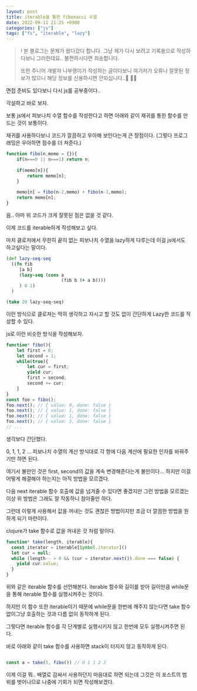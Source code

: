 ```yaml
---
layout: post
title: iterable을 통한 fibonacci 수열
date: 2022-09-11 21:25 +0900
categories: ["js"]
tags: ["fs", "iterable", "lazy"]
---
```


>! 본 블로그는 문체가 왔다갔다 합니다. 그냥 제가 다시 보려고 기록용으로 작성하다보니 그러한데요.. 불편하시다면 죄송합니다.
> 
> 또한 주니어 개발자 나부랭이가 작성하는 글이다보니 여기저기 오류나 잘못된 정보가 많으니 해당 정보를 신용하시면 안되십니다..🧎 🙇‍♂️

면접 준비도 있다보니 다시 js를 공부중이다..


각설하고 바로 보자.


보통 js에서 피보나치 수열 함수를 작성한다고 하면 아래와 같이 재귀를 통한 함수를 만드는 것이 보통이다.


재귀를 사용하다보니 코드가 깔끔하고 우아해 보인다는게 큰 장점이다. (그렇다 프로그래밍은 우아하면 점수를 더 쳐준다.)


```js
function fibo(n,memo = {}){
    if(n===0 || n===1) return n;
    
    if(memo[n]){
        return memo[n];
    }
    
    memo[n] = fibo(n-2,memo) + fibo(n-1,memo);
    return memo[n];
}
```
음.. 아마 위 코드가 크게 잘못된 점은 없을 것 같다.

이제 코드를 iterable하게 작성해보고 싶다.


마치 클로저에서 무한히 끝이 없는 피보나치 수열을 lazy하게 다루는데 이걸 js에서도 하고싶다는 말이다.


```clojure
(def lazy-seq-seq
  ((fn fib
     [a b]
     (lazy-seq (cons a 
                     (fib b (+ a b))))
     ) 0 1)
  )

(take 20 lazy-seq-seq)
```
이런 방식으로 클로져는 딱히 생각하고 자시고 할 것도 없이 간단하게 Lazy한 코드를 작성할 수 있다.

js로 이런 비슷한 방식을 작성해보자.


```js
function* fibo(){
    let first = 0;
    let second = 1;
    while(true){
        let cur = first;
        yield cur;
        first = second;
        second += cur;
    }
}
const foo = fibo();
foo.next(); // { value: 0, done: false }
foo.next(); // { value: 1, done: false }
foo.next(); // { value: 1, done: false }
foo.next(); // { value: 2, done: false }
// ...
```

생각보다 간단했다. 

0, 1, 1, 2 ... 피보나치 수열의 계산 방식대로 각 항에 다음 계산에 필요한 인자를 바꿔주기만 하면 된다.

여기서 불만인 것은 first, second의 값을 계속 변경해준다는게 불만이다...
하지만 이걸 어떻게 해결해야 하는지는 아직 방법을 모르겠다.

다음 next iterable 함수 호출에 값을 넘겨줄 수 있다면 좋겠지만 그런 방법을 모르겠는 이상
위 방법은 그래도 잘 작동하니 참아줄만 하다.


그런데 이렇게 사용해서 값을 꺼내는 것도 괜찮은 방법이지만 조금 더 깔끔한 방법을 원하게 되기 마련이다.

clojure가 take 함수로 값을 꺼내온 것 처럼 말이다.

```js
function* take(length, iterable){
  const iterator = iterable[Symbol.iterator]()
  let cur = null;
  while (length-- > 0 && (cur = iterator.next()).done === false) {
    yield cur.value;
  }
}

```
위와 같은 iterable 함수를 선언해본다.
iterable 함수와 길이를 받아 길이만큼 while문을 통해 iterable 함수를 실행시켜주는 것이다.

하지만 이 함수 또한 iterable이기 때문에 while문을 한번에 깨주지 않는다면 
take 함수 없이그냥 호출하는 것과 다름 없이 동작하게 된다.

그렇다면 iterable 함수를 각 단계별로 실행시키지 않고 한번에 모두 실행시켜주면 된다.

바로 아래와 같이 take 함수를 사용하면 stack이 터지지 않고 동작하게 된다.

```js

const a = take(5, fibo()) // 0 1 1 2 3

```

이제 이걸 뭐.. 배열로 감싸서 사용하던지 마음대로 하면 되는데 그것은 이 포스트의 범위를 벗어나므로
나중에 기회가 되면 작성해보겠다.







